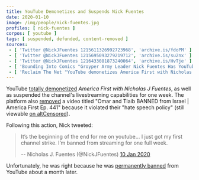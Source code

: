 ```yaml
---
title: YouTube Demonetizes and Suspends Nick Fuentes
date: 2020-01-10
image: /img/people/nick-fuentes.jpg
profiles: [ nick-fuentes ]
corpos: [ youtube ]
tags: [ suspended, defunded, content-removed ]
sources:
 - [ 'Twitter @NickJFuentes 1215611326992723968', 'archive.is/fdoPM' ]
 - [ 'Twitter @NickJFuentes 1215695093279219712', 'archive.is/su2nx' ]
 - [ 'Twitter @NickJFuentes 1216433081873240064', 'archive.is/HvTje' ]
 - [ 'Bounding Into Comics "Groyper Army Leader Nick Fuentes Has YouTube Channel Temporarily Demonetized and Receives One Week Streaming Ban" by Spencer Baculi (14 Jan 2020)', 'archive.is/Jal0u' ]
 - [ 'Reclaim The Net "YouTube demonetizes America First with Nicholas J. Fuentes channel for “hate speech"" by Tom Parker (10 Jan 2020)', 'archive.is/iIkAg' ]
---
```


YouTube [totally demonetized](demonetization-notice.jpg) _America First with
Nicholas J Fuentes_, as well as suspended the channel's livestreaming
capabilities for one week. The platform also [removed](video-removal.jpg) a
video titled "Omar and Tlaib BANNED from Israel | America First Ep. 441"
because it violated their "hate speech policy" (still viewable [on
altCensored](https://altcensored.com/watch?v=NLXw3KrjZ6M)).

Following this action, Nick tweeted:
> It’s the beginning of the end for me on youtube... I just got my first
> channel strike. I’m banned from streaming for one full week.
>
> -- Nicholas J. Fuentes (@NickJFuentes) [10 Jan 2020](http://archive.is/fdoPM)

Unfortunately, he was right because he was [permanently
banned](/e/youtube-bans-nick-fuentes/) from YouTube about a month later.
